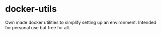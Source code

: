 # docker-utils
Own made docker utilities to simplify setting up an environment. Intended for personal use but free for all.

